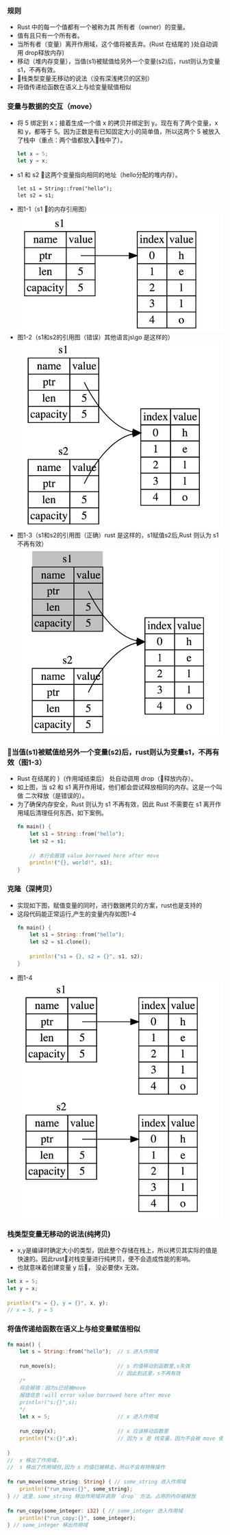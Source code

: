 

### 规则
* Rust 中的每一个值都有一个被称为其 所有者（owner）的变量。
* 值有且只有一个所有者。
* 当所有者（变量）离开作用域，这个值将被丢弃。(Rust 在结尾的 }处自动调用 drop释放内存)
* 移动（堆内存变量），当值(s1)被赋值给另外一个变量(s2)后，rust则认为变量s1，不再有效。
* 栈类型变量无移动的说法（没有深浅拷贝的区别）
* 将值传递给函数在语义上与给变量赋值相似

### 变量与数据的交互（move）
* 将 5 绑定到 x；接着生成一个值 x 的拷贝并绑定到 y。现在有了两个变量，x 和 y，都等于 5。因为正数是有已知固定大小的简单值，所以这两个 5 被放入了栈中（重点：两个值都放入栈中了）。
    ``` rust
    let x = 5;
    let y = x;
    ```
* s1 和 s2 这两个变量指向相同的地址（hello分配的堆内存）。
    ```
    let s1 = String::from("hello");
    let s2 = s1;
    ```
* 图1-1（s1 的内存引用图）
![ptr_s1](./img/ptr_s1.png) 
* 图1-2（s1和s2的引用图（错误）其他语言js\go 是这样的）
![ptr_s2](./img/ptr_s2.png)
* 图1-3（s1和s2的引用图（正确）rust 是这样的，s1赋值s2后,Rust 则认为 s1 不再有效）
![ptr_s3](./img/ptr_s3.png)
### 当值(s1)被赋值给另外一个变量(s2)后，rust则认为变量s1，不再有效（图1-3）
* Rust 在结尾的 }（作用域结束后） 处自动调用 drop（释放内存）。
* 如上图，当 s2 和 s1 离开作用域，他们都会尝试释放相同的内存。这是一个叫做 二次释放（是错误的）。
* 为了确保内存安全，Rust 则认为 s1 不再有效，因此 Rust 不需要在 s1 离开作用域后清理任何东西，如下案例。
    ``` rust
    fn main() {
        let s1 = String::from("hello");
        let s2 = s1;

        // 本行会报错 value borrowed here after move
        println!("{}, world!", s1);
    }
    ```
### 克隆（深拷贝）
* 实现如下图，赋值变量的同时，进行数据拷贝的方案，rust也是支持的
* 这段代码能正常运行,产生的变量内存如图1-4
    ``` rust
    fn main() {
        let s1 = String::from("hello");
        let s2 = s1.clone();

        println!("s1 = {}, s2 = {}", s1, s2);
    } 
    ```
* 图1-4 
     ![ptr_s4](./img/ptr_s4.png) 

### 栈类型变量无移动的说法(纯拷贝)
* x,y是编译时确定大小的类型，因此整个存储在栈上，所以拷贝其实际的值是快速的。因此rust对栈变量进行纯拷贝，便不会造成性能的影响。
* 也就意味着创建变量 y 后， 没必要使x 无效。
``` rust
let x = 5;
let y = x;

println!("x = {}, y = {}", x, y);
// x = 5, y = 5
```

### 将值传递给函数在语义上与给变量赋值相似
``` rust
fn main() {
    let s = String::from("hello");  // s 进入作用域

    run_move(s);                    // s 的值移动到函数里,s失效
                                    // 因此到这里，s不再有效
    /* 
    将会报错：因为s已经被move
    报错信息：will error value borrowed here after move
    println!("s:{}",s);            
    */
    let x = 5;                      // x 进入作用域

    run_copy(x);                    // x 应该移动函数里
    println!("x:{}",x);             // 因为 x 是 栈变量，因为不会被 move 使失效

} 
//  x 移出了作用域，
//  s 移出了作用域但,因为 s 的值已被移走，所以不会有特殊操作

fn run_move(some_string: String) { // some_string 进入作用域
    println!("run_move:{}", some_string);
} // 这里，some_string 移出作用域并调用 `drop` 方法。占用的内存被释放

fn run_copy(some_integer: i32) { // some_integer 进入作用域
    println!("run_copy:{}", some_integer);
} // some_integer 移出作用域
```